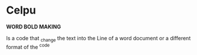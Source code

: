 # Celpu
<!DUCTYPE! html>
<html>
<head>
<b>WORD BOLD MAKING</b>
<p>Is a code that
<sub>change</sub>
the text into the Line of a word document
or a different format of the
<sup>code</sup>
</p>
